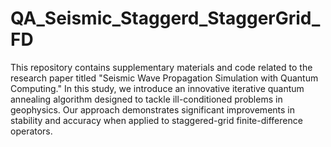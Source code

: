 # QA_Seismic_Staggerd_StaggerGrid_FD

This repository contains supplementary materials and code related to the research paper titled "Seismic Wave Propagation Simulation with Quantum Computing." In this study, we introduce an innovative iterative quantum annealing algorithm designed to tackle ill-conditioned problems in geophysics. Our approach demonstrates significant improvements in stability and accuracy when applied to staggered-grid finite-difference operators.
